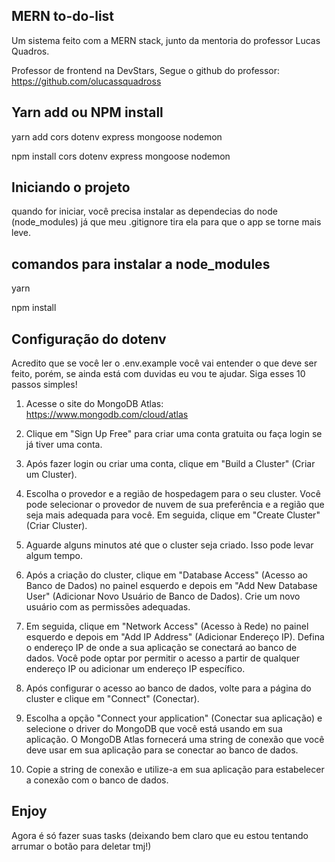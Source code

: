 ## MERN to-do-list
Um sistema feito com a MERN stack, junto da mentoria do professor Lucas Quadros.

Professor de frontend na DevStars, Segue o github do professor: https://github.com/olucassquadross

## Yarn add ou NPM install

yarn add cors dotenv express mongoose nodemon

npm install cors dotenv express mongoose nodemon

## Iniciando o projeto
quando for iniciar, você precisa instalar as dependecias do node (node_modules) já que meu .gitignore tira ela para que o app se torne mais leve.


## comandos para instalar a node_modules
yarn

npm install

## Configuração do dotenv

Acredito que se você ler o .env.example você vai entender o que deve ser feito, porém, se ainda está com duvidas eu vou te ajudar. Siga esses 10 passos simples!

1. Acesse o site do MongoDB Atlas: https://www.mongodb.com/cloud/atlas

2. Clique em "Sign Up Free" para criar uma conta gratuita ou faça login se já tiver uma conta.

3. Após fazer login ou criar uma conta, clique em "Build a Cluster" (Criar um Cluster).

4. Escolha o provedor e a região de hospedagem para o seu cluster. Você pode selecionar o provedor de nuvem de sua preferência e a região que seja mais adequada para você. Em seguida, clique em "Create Cluster" (Criar Cluster).

5. Aguarde alguns minutos até que o cluster seja criado. Isso pode levar algum tempo.

6. Após a criação do cluster, clique em "Database Access" (Acesso ao Banco de Dados) no painel esquerdo e depois em "Add New Database User" (Adicionar Novo Usuário de Banco de Dados). Crie um novo usuário com as permissões adequadas.

7. Em seguida, clique em "Network Access" (Acesso à Rede) no painel esquerdo e depois em "Add IP Address" (Adicionar Endereço IP). Defina o endereço IP de onde a sua aplicação se conectará ao banco de dados. Você pode optar por permitir o acesso a partir de qualquer endereço IP ou adicionar um endereço IP específico.

8. Após configurar o acesso ao banco de dados, volte para a página do cluster e clique em "Connect" (Conectar).

9. Escolha a opção "Connect your application" (Conectar sua aplicação) e selecione o driver do MongoDB que você está usando em sua aplicação. O MongoDB Atlas fornecerá uma string de conexão que você deve usar em sua aplicação para se conectar ao banco de dados.

10. Copie a string de conexão e utilize-a em sua aplicação para estabelecer a conexão com o banco de dados.

## Enjoy
Agora é só fazer suas tasks (deixando bem claro que eu estou tentando arrumar o botão para deletar tmj!)
